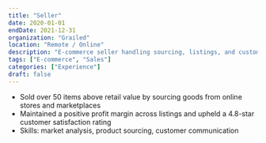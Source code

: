 ```yaml
---
title: "Seller"
date: 2020-01-01
endDate: 2021-12-31
organization: "Grailed"
location: "Remote / Online"
description: "E-commerce seller handling sourcing, listings, and customer service."
tags: ["E-commerce", "Sales"]
categories: ["Experience"]
draft: false
---
```


- Sold over 50 items above retail value by sourcing goods from online stores and marketplaces
- Maintained a positive profit margin across listings and upheld a 4.8-star customer satisfaction rating
- Skills: market analysis, product sourcing, customer communication

